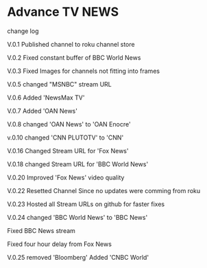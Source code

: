 # Advance TV NEWS
 change log
 
 V.0.1
 Published channel to roku channel store
 
 V.0.2
 Fixed constant buffer of BBC World News
 
 V.0.3
 Fixed Images for channels not fitting into frames
 
 V.0.5
 changed "MSNBC" stream URL
 
 V.0.6
 Added 'NewsMax TV'
 
 V.0.7
 Added 'OAN News'
 
 V.0.8
 changed 'OAN News' to 'OAN Enocre'
 
 v.0.10
 changed 'CNN PLUTOTV' to 'CNN'
 
 V.0.16
 Changed Stream URL for 'Fox News'
 
 V.0.18
 changed Stream URL for 'BBC World News'
 
 V.0.20
 Improved 'Fox News' video quality
 
 V.0.22
 Resetted Channel Since no updates were comming from roku
 
 V.0.23
 Hosted all Stream URLs on github for faster fixes
 
 V.0.24
 changed 'BBC World News' to 'BBC News'

 Fixed BBC News stream
 
 Fixed four hour delay from Fox News
 
 V.0.25
 removed 'Bloomberg'
 Added 'CNBC World'
 
